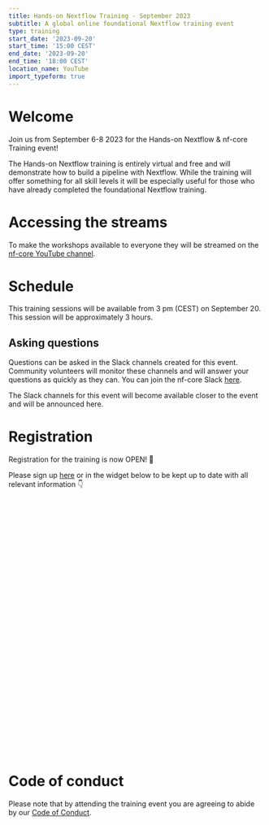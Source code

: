 ```yaml
---
title: Hands-on Nextflow Training - September 2023
subtitle: A global online foundational Nextflow training event
type: training
start_date: '2023-09-20'
start_time: '15:00 CEST'
end_date: '2023-09-20'
end_time: '18:00 CEST'
location_name: YouTube
import_typeform: true
---
```


# Welcome

Join us from September 6-8 2023 for the Hands-on Nextflow & nf-core Training event!

The Hands-on Nextflow training is entirely virtual and free and will demonstrate how to build a pipeline with Nextflow. While the training will offer something for all skill levels it will be especially useful for those who have already completed the foundational Nextflow training.

# Accessing the streams

To make the workshops available to everyone they will be streamed on the [nf-core YouTube channel](https://www.youtube.com/c/nf-core).

# Schedule

This training sessions will be available from 3 pm (CEST) on September 20. This session will be approximately 3 hours.

## Asking questions

Questions can be asked in the Slack channels created for this event. Community volunteers will monitor these channels and will answer your questions as quickly as they can. You can join the nf-core Slack [here](https://nf-co.re/join/slack).

The Slack channels for this event will become available closer to the event and will be announced here.

# Registration

Registration for the training is now OPEN! 🎉

Please sign up [here](https://form.typeform.com/to/IW2jgfMo) or in the widget below to be kept up to date with all relevant information 👇

<div data-tf-widget="IW2jgfMo" style="width:100%;height:500px;color:#FFFFFF;"></div>

# Code of conduct

Please note that by attending the training event you are agreeing to abide by our [Code of Conduct](https://nf-co.re/code_of_conduct).
